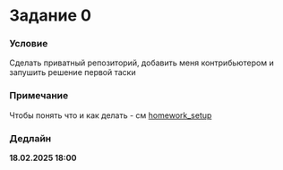 # Задание 0

### Условие
Сделать приватный репозиторий, добавить меня контрибьютером и запушить решение первой таски

### Примечание
Чтобы понять что и как делать - см [homework_setup](/docs/homework_setup.md)

### Дедлайн
**18.02.2025 18:00**
